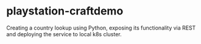 # playstation-craftdemo
Creating a country lookup using Python, exposing its functionality via REST and deploying the service to local k8s cluster.
